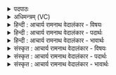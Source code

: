 <details><summary>पदपाठः</summary>

यु꣣ध्म꣢म्। स꣡न्त꣢꣯म्। अ꣣नर्वा꣡ण꣢म्। अ꣣न्। अर्वा꣡ण꣢म्। सो꣣मपा꣢म्। सो꣣म। पा꣢म्। अ꣡न꣢꣯पच्युतम्। अन्। अ꣣पच्युतम्। न꣡र꣢꣯म्। अ꣣वार्य꣡क्र꣢तुम्। अ꣡वा꣢꣯र्य। क्र꣣तुम्। १६४३।
</details>

<details><summary>अधिमन्त्रम् (VC)</summary>

- इन्द्रः
- श्रुतकक्षः सुकक्षो वा आङ्गिरसः
- गायत्री
- षड्जः
</details>

<details><summary>हिन्दी : आचार्य रामनाथ वेदालंकार - विषयः</summary>

अगले मन्त्र में परमात्मा और जीवात्मा के गुणों का वर्णन है।
</details>

<details><summary>हिन्दी : आचार्य रामनाथ वेदालंकार - पदार्थः</summary>

पदार्थान्वयभाषाः -  (युध्मं सन्तम्) योद्धा होते हुए (अनर्वाणम्) किसी दूसरे पर आश्रित न रहनेवाले, (सोमपाम्) वीररस का पान करनेवाले, (अनपच्युतम्) विघ्नों से विचलित न होनेवाले (नरम्) नेता (अवार्यक्रतुम्) जिसके संकल्प वा कर्म को कोई रोक नहीं सकता, ऐसे परमात्मा वा जीवात्मा को, हे मानव ! तू (आ च्यावयसि) अपनी ओर झुका। [यहाँ आच्यावयसि’ पद पूर्व मन्त्र से लाया गया है] ॥२॥ यहाँ ‘युध्मं सन्तम् अनर्वाणम्’ जो योद्धा होते हुए भी आक्रमणकारी नहीं है—यह अर्थ प्रतीत होने से विरोध भासित होता है, भाष्य में दी गयी व्याख्या से उस विरोध का परिहार हो जाता है। अतः विरोधाभास अलङ्कार है ॥२॥
</details>

<details><summary>हिन्दी : आचार्य रामनाथ वेदालंकार - भावार्थः</summary>

भावार्थभाषाः -  जगदीश्वर अधार्मिक,दूसरों को सतानेवाले लोगों से मानो युद्ध करके उन्हें पराजित और दण्डित करता है। देहधारी जीव भी वीरतापूर्वक दुर्विचारों और दुष्ट जनों से युद्ध करके अदम्य संकल्प-बल से सब शत्रुओं को जीतकर उन्नति की सबसे उपरली सीढ़ी पर पहुँचने में समर्थ हो जाता है ॥२॥
</details>

<details><summary>संस्कृत : आचार्य रामनाथ वेदालंकार - विषयः</summary>

अथ परमात्मजीवात्मनोर्गुणान् वर्णयति।
</details>

<details><summary>संस्कृत : आचार्य रामनाथ वेदालंकार - पदार्थः</summary>

पदार्थान्वयभाषाः -  (युध्मम् सन्तम्) योद्धारं सन्तम् (अनर्वाणम्) अप्रत्यृतमन्यस्मिन्। [युध्मः, युध सम्प्रहारे, ‘इषियुधीन्धिदसिश्याधूसूभ्यो मक्’, उ० १।१४५ इति मक् प्रत्ययः। अनर्वाऽप्रत्यृतोऽन्यस्मिन्। निरु० ६।२३।] (सोमपाम्) वीररसस्य पातारम्, (अनपच्युतम्) विघ्नेष्वविचलितम्, (नरम्) नेतारम्, (अवार्यक्रतुम्) न वारयितुं शक्यः क्रतुः संकल्पः कर्म वा यस्य तम् परमात्मानं जीवात्मानं वा, हे मानव ! त्वम् (आच्यावयसि) आवर्जय, स्वाभिमुखं कुरु। ‘आच्यावयसि’ इति पूर्वमन्त्रादाकृष्यते ॥२॥ युध्मं योद्धारं सन्तम् अनर्वाणम् अनाक्रान्तारम् इति विरोधः, भाष्योक्तदिशा च परिहारः। अतो विरोधाभासोऽलङ्कारः ॥२॥
</details>

<details><summary>संस्कृत : आचार्य रामनाथ वेदालंकार - भावार्थः</summary>

भावार्थभाषाः -  जगदीश्वरोऽधार्मिकैः परपीडकैर्जनैर्युद्धमिव कृत्वा तान् पराजयते दण्डयति च। देहधारी जीवोऽपि वीरतया दुर्विचारैर्दुष्टजनैश्च युद्ध्वाऽदम्येन संकल्पबलेन सर्वान् शत्रून् विजित्योन्नतेश्चरमं सोपानमधिरोढुं क्षमते ॥२॥
</details>